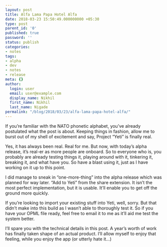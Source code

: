 ```yaml
---
layout: post
title: Alfa Lama Papa Hotel Alfa
date: 2018-03-23 15:50:49.000000000 +05:30
type: post
parent_id: '0'
published: true
password: ''
status: publish
categories:
- notes
tags:
- alpha
- dev
- notes
- release
meta: {}
author:
  login: user
  email: user@example.com
  display_name: Nikhil
  first_name: Nikhil
  last_name: Nigade
permalink: "/blog/2018/03/23/alfa-lama-papa-hotel-alfa/"
---
```

<p>If you’re familiar with the NATO phonetic alphabet, you’ve already postulated what the post is about. Keeping things in fashion, allow me to burst out of my shell of excitement and say, Project “Yeti” is finally real. </p>
<p>Yes, it has always been real. Real for me. But now, with today’s alpha release, it’s real-er as more people are onboard. So to everyone who is, you probably are already testing things it, playing around with it, tinkering it, breaking it, and what have you. So have a blast using it, just as I have working on it up to this point. </p>
<p>I did manage to sneak in “one-more-thing” into the alpha release which was planned for way later. “Add to Yeti” from the share extension. It isn’t the most perfect implementation, but it is usable. It’ll enable you to get off the ground more quickly.</p>
<p>If you’re looking to import your existing stuff into Yeti, well, sorry. But that didn’t make into this build as I wasn’t able to thoroughly test it. So if you have your OPML file ready, feel free to email it to me as it’ll aid me test the system better. </p>
<p>I’ll spare you with the technical details in this post. A year’s worth of work has finally taken shape of an actual product. I’ll allow myself to enjoy that feeling, while you enjoy the app (or utterly hate it…)</p>
